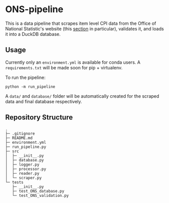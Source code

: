 # ONS-pipeline

This is a data pipeline that scrapes item level CPI data from the Office of National Statistic's website (this [section](https://www.ons.gov.uk/economy/inflationandpriceindices/datasets/consumerpriceindicescpiandretailpricesindexrpiitemindicesandpricequotes) in particular), validates it, and loads it into a DuckDB database.

## Usage

Currently only an `environment.yml` is available for conda users. A `requirements.txt` will be made soon for pip + virtualenv.

To run the pipeline:
```
python -m run_pipeline
```

A `data/` and `database/` folder will be automatically created for the scraped data and final database respectively.

## Repository Structure
```
.
├─ .gitignore
├─ README.md
├─ environment.yml
├─ run_pipeline.py
├─ src
│  ├─ __init__.py
│  ├─ database.py
│  ├─ logger.py
│  ├─ processor.py
│  ├─ reader.py
│  └─ scraper.py
└─ tests
   ├─ __init__.py
   ├─ test_ONS_database.py
   └─ test_ONS_validation.py
```
